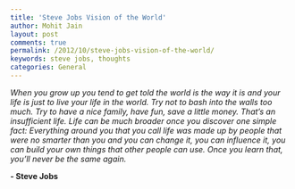 ```yaml
---
title: 'Steve Jobs Vision of the World'
author: Mohit Jain
layout: post
comments: true
permalink: /2012/10/steve-jobs-vision-of-the-world/
keywords: steve jobs, thoughts
categories: General
---
```

<em>When you grow up you tend to get told the world is the way it is and your life is just to live your life in the world. Try not to bash into the walls too much. Try to have a nice family, have fun, save a little money.
That’s an insufficient life. Life can be much broader once you discover one simple fact: Everything around you that you call life was made up by people that were no smarter than you and you can change it, you can influence it, you can build your own things that other people can use. Once you learn that, you’ll never be the same again. </em>

**- Steve Jobs**
